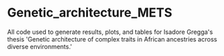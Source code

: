# Genetic_architecture_METS

All code used to generate results, plots, and tables for Isadore Gregga's thesis 'Genetic architecture of complex traits in African ancestries across diverse environments.' 
